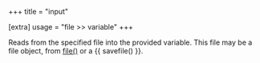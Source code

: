 +++
title = "input"

[extra]
usage = "file >> variable"
+++

Reads from the specified file into the provided variable. This file may be a file object, from [file()](@/objects/proc/file.md) or a {{ savefile() }}.
